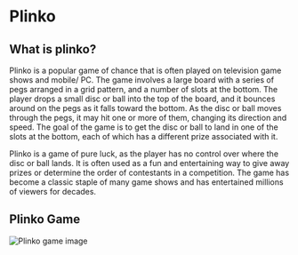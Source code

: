 # Plinko

## What is plinko?

Plinko is a popular game of chance that is often played on television game shows and mobile/ PC. 
The game involves a large board with a series of pegs arranged in a grid pattern, and a number of slots at the bottom. 
The player drops a small disc or ball into the top of the board, and it bounces around on the pegs as it falls toward the bottom.
As the disc or ball moves through the pegs, it may hit one or more of them, changing its direction and speed. 
The goal of the game is to get the disc or ball to land in one of the slots at the bottom, each of which has a different prize associated with it.

Plinko is a game of pure luck, as the player has no control over where the disc or ball lands. 
It is often used as a fun and entertaining way to give away prizes or determine the order of contestants in a competition. 
The game has become a classic staple of many game shows and has entertained millions of viewers for decades.

## Plinko Game

![Plinko game image](https://github.com/mbnzim/Plinko/assets/37528223/48f897ca-5851-40d4-8fa8-56f16ad2118a)